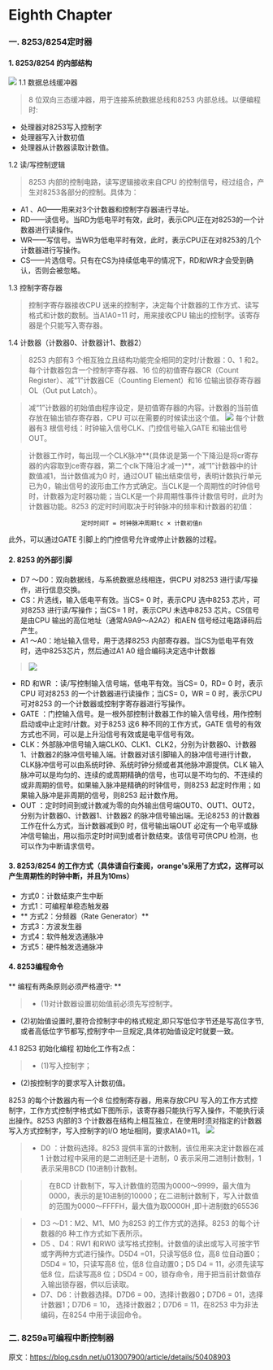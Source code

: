 # Eighth Chapter

### 一. 8253/8254定时器

#### 1. 8253/8254 的内部结构

![](https://img-blog.csdn.net/20151226161454906)
1.1 数据总线缓冲器 

> 8 位双向三态缓冲器，用于连接系统数据总线和8253 内部总线。以便编程时:
* 处理器对8253写入控制字
* 处理器写入计数初值
* 处理器从计数器读取计数值。

1.2 读/写控制逻辑 
> 8253 内部的控制电路，读写逻辑接收来自CPU 的控制信号，经过组合，产生对8253各部分的控制。具体为：
* A1 、A0——用来对3个计数器和控制字存器进行寻址。
* RD——读信号。当RD为低电平时有效，此时，表示CPU正在对8253的一个计数器进行读操作。
* WR——写信号。当WR为低电平时有效，此时，表示CPU正在对8253的几个计数器进行写操作。
* CS——片选信号。只有在CS为持续低电平的情况下，RD和WR才会受到确认，否则会被忽略。

1.3 控制字寄存器
> 控制字寄存器接收CPU 送来的控制字，决定每个计数器的工作方式、读写格式和计数的数制。当A1A0=11 时，用来接收CPU 输出的控制字。该寄存器是个只能写入寄存器。

1.4 计数器（计数器0、计数器计1、数器2） 
> 8253 内部有3 个相互独立且结构功能完全相同的定时/计数器：0、1 和2。每个计数器包含一个控制字寄存器、16 位的初值寄存器CR（Count Register）、减“1”计数器CE（Counting Element）和16 位输出锁存寄存器OL（Out put Latch）。

> 减“1”计数器的初始值由程序设定，是初值寄存器的内容。计数器的当前值存放在输出锁存寄存器，CPU 可以在需要的时候读出这个值。
![](https://img-blog.csdn.net/20151226162015115)
每个计数器有3 根信号线：时钟输入信号CLK、门控信号输入GATE 和输出信号OUT。

> 计数器工作时，每出现一个CLK脉冲**(具体说是第一个下降沿是将cr寄存器的内容取到ce寄存器，第二个clk下降沿才减一)**，减“1”计数器中的计数值减1，当计数值减为0 时，通过OUT 输出结束信号，表明计数执行单元已为0，输出信号的波形由工作方式确定。当CLK是一个周期性的时钟信号时，计数器为定时器功能；当CLK是一个非周期性事件计数信号时，此时为计数器功能。8253 的定时时间取决于时钟脉冲的频率和计数器的初值：
 ```
                     定时时间T = 时钟脉冲周期tc × 计数初值n 
 ```
 此外，可以通过GATE 引脚上的门控信号允许或停止计数器的过程。

#### 2. 8253 的外部引脚
* D7 ～D0：双向数据线，与系统数据总线相连，供CPU 对8253 进行读/写操作，进行信息交换。
* CS：片选线，输入低电平有效。当CS= 0 时，表示CPU 选中8253 芯片，可对8253 进行读/写操作；当CS= 1 时，表示CPU 未选中8253 芯片。CS信号是由CPU 输出的高位地址（通常A9A9～A2A2）和AEN 信号经过电路译码后产生。
* A1 ～A0：地址输入信号，用于选择8253 内部寄存器。当CS为低电平有效时，选中8253芯片，然后通过A1 A0 组合编码决定选中计数器 
> ![](https://img-blog.csdn.net/20151226163142674)

* RD 和WR ：读/写控制输入信号端，低电平有效。当CS= 0，RD= 0 时，表示CPU 可对8253 的一个计数器进行读操作；当CS= 0，WR = 0 时，表示CPU 可对8253 的一个计数器或控制字寄存器进行写操作。
* GATE ：门控输入信号。是一根外部控制计数器工作的输入信号线，用作控制启动或中止定时/计数。对于8253 这6 种不同的工作方式，GATE 信号的有效方式也不同，可以是上升沿信号有效或是电平信号有效。
* CLK：外部脉冲信号输入端CLK0、CLK1、CLK2，分别为计数器0、计数器1、计数器2的脉冲信号输入端。计数器对该引脚输入的脉冲信号进行计数，CLK脉冲信号可以由系统时钟、系统时钟分频或者其他脉冲源提供。CLK 输入脉冲可以是均匀的、连续的或周期精确的信号，也可以是不均匀的、不连续的或非周期的信号。如果输入脉冲是精确的时钟信号，则8253 起定时作用；如果输入脉冲是非周期的信号，则8253 起计数作用。
* OUT ：定时时间到或计数减为零的向外输出信号端OUT0、OUT1、OUT2，分别为计数器0、计数器1、计数器2 的脉冲信号输出端。无论8253 的计数器工作在什么方式，当计数器减到0 时，信号输出端OUT 必定有一个电平或脉冲信号输出，用以指示定时时间到或者计数结束。该信号可供CPU 检测，也可以作为中断请求信号。

#### 3. 8253/8254 的工作方式（具体请自行查阅，orange's采用了方式2，这样可以产生周期性的时钟中断，并且为10ms）
* 方式0：计数结束产生中断
* 方式1：可编程单稳态触发器
* ** 方式2：分频器（Rate Generator）**
* 方式3：方波发生器
* 方式4：软件触发选通脉冲
* 方式5：硬件触发选通脉冲

#### 4. 8253编程命令
** 编程有两条原则必须严格遵守: **
> * (1)对计数器设置初始值前必须先写控制字。
* (2)初始值设置时,要符合控制字中的格式规定,即只写低位字节还是写高位字节,或者高低位字节都写,控制字中一旦规定,具体初始值设定时就要一致。


4.1 8253 初始化编程
初始化工作有2点： 　
> * (1)写入控制字；
* (2)按控制字的要求写入计数初值。

8253 的每个计数器内有一个8 位控制寄存器，用来存放CPU 写入的工作方式控制字，工作方式控制字格式如下图所示，该寄存器只能执行写入操作，不能执行读出操作。8253 内部的3 个计数器在结构上相互独立，在使用时须对指定的计数器写入方式控制字，写入控制字的I/O 地址相同，要求A1A0=11。
![](https://img-blog.csdn.net/20151226171525319)
> * D0 ：计数码选择。8253 提供丰富的计数制，该位用来决定计数器在减1 计数过程中采用的是二进制还是十进制，0 表示采用二进制计数制，1 表示采用BCD (10进制)计数制。
 
>>  在BCD 计数制下，写入计数值的范围为0000～9999，最大值为0000，表示的是10进制的10000；在二进制计数制下，写入计数值的范围为0000～FFFFH，最大值为取0000H ,即十进制数的65536

> * D3 ～D1：M2、M1、M0 为8253 的工作方式的选择。8253 的每个计数器的6 种工作方式如下表所示。
> * D5 、D4：RW1 和RW0 读写格式控制。计数值的读出或写入可按字节或字两种方式进行操作。D5D4 =01，只读写低8 位，高8 位自动置0；D5D4 = 10，只读写高8 位，低8 位自动置0；D5 D4 = 11，必须先读写低8 位，后读写高8 位；D5D4 = 00，锁存命令，用于把当前计数值存入输出锁存器，供以后读取。
> * D7、D6：计数器选择。D7D6 = 00，选择计数器0；D7D6 = 01，选择计数器1；D7D6 = 10， 
选择计数器2；D7D6 = 11，在8253 中为非法编码，在8254 中用于读回命令。



### 二. 8259a可编程中断控制器


原文：https://blog.csdn.net/u013007900/article/details/50408903 





